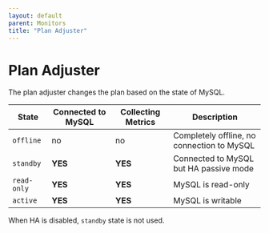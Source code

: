 ```yaml
---
layout: default
parent: Monitors
title: "Plan Adjuster"
---
```


# Plan Adjuster

The plan adjuster changes the plan based on the state of MySQL.

|State|Connected to MySQL|Collecting Metrics|Description|
|-----|------------------|------------------|-----------|
|`offline`|no|no|Completely offline, no connection to MySQL|
|`standby`|**YES**|**YES**|Connected to MySQL but HA passive mode|
|`read-only`|**YES**|**YES**|MySQL is read-only|
|`active`|**YES**|**YES**|MySQL is writable|

When HA is disabled, `standby` state is not used.
